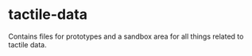 # tactile-data
Contains files for prototypes and a sandbox area for all things related to tactile data.
